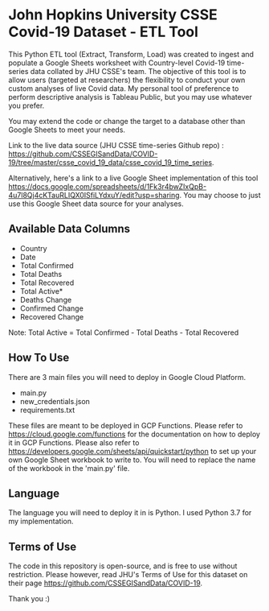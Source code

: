 # John Hopkins University CSSE Covid-19 Dataset - ETL Tool

This Python ETL tool (Extract, Transform, Load) was created to ingest and populate a Google Sheets worksheet with Country-level Covid-19 time-series data collated by JHU CSSE's team.
The objective of this tool is to allow users (targeted at researchers) the flexibility to conduct your own custom analyses of live Covid data.
My personal tool of preference to perform descriptive analysis is Tableau Public, but you may use whatever you prefer.

You may extend the code or change the target to a database other than Google Sheets to meet your needs.

Link to the live data source (JHU CSSE time-series Github repo) : https://github.com/CSSEGISandData/COVID-19/tree/master/csse_covid_19_data/csse_covid_19_time_series.

Alternatively, here's a link to a live Google Sheet implementation of this tool https://docs.google.com/spreadsheets/d/1Fk3r4bwZIxQpB-4u7l8Qj4cKTauRLIQX0ISfiLYdxuY/edit?usp=sharing. You may choose to just use this Google Sheet data source for your analyses.

## Available Data Columns
- Country
- Date
- Total Confirmed
- Total Deaths
- Total Recovered
- Total Active*
- Deaths Change
- Confirmed Change
- Recovered Change

Note: Total Active = Total Confirmed - Total Deaths - Total Recovered

## How To Use
There are 3 main files you will need to deploy in Google Cloud Platform.

- main.py
- new_credentials.json
- requirements.txt

These files are meant to be deployed in GCP Functions. Please refer to https://cloud.google.com/functions for the documentation on how to deploy it in GCP Functions.
Please also refer to https://developers.google.com/sheets/api/quickstart/python to set up your own Google Sheet workbook to write to. You will need to replace the name of the workbook in the 'main.py' file.


## Language
The language you will need to deploy it in is Python. I used Python 3.7 for my implementation.

## Terms of Use
The code in this repository is open-source, and is free to use without restriction.
Please however, read JHU's Terms of Use for this dataset on their page https://github.com/CSSEGISandData/COVID-19.

Thank you :)
